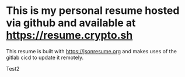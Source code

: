 # This is my personal resume hosted via github and available at https://resume.crypto.sh

This resume is built with https://jsonresume.org and makes uses of the gitlab cicd to update it remotely.

Test2
